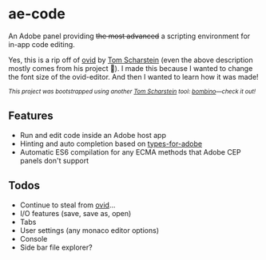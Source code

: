 # ae-code

An Adobe panel providing ~~the most advanced~~ a scripting environment for in-app code editing.

Yes, this is a rip off of [ovid](https://github.com/Inventsable/ovid-editor) by [Tom Scharstein](https://github.com/Inventsable) (even the above description mostly comes from his project 😬). I made this because I wanted to change the font size of the ovid-editor. And then I wanted to learn how it was made!

<sup>_This project was bootstrapped using another [Tom Scharstein](https://github.com/Inventsable) tool: [bombino](https://github.com/Inventsable/bombino)—check it out!_</sup>

## Features

- Run and edit code inside an Adobe host app
- Hinting and auto completion based on [types-for-adobe](https://github.com/pravdomil/types-for-adobe)
- Automatic ES6 compilation for any ECMA methods that Adobe CEP panels don't support

## Todos

- Continue to steal from [ovid](https://github.com/Inventsable/ovid-editor)...
- I/O features (save, save as, open)
- Tabs
- User settings (any monaco editor options)
- Console
- Side bar file explorer?
